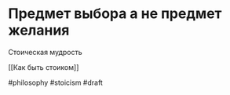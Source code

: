 # Предмет выбора а не предмет желания

Стоическая мудрость

[[Как быть стоиком]]

#philosophy #stoicism
#draft